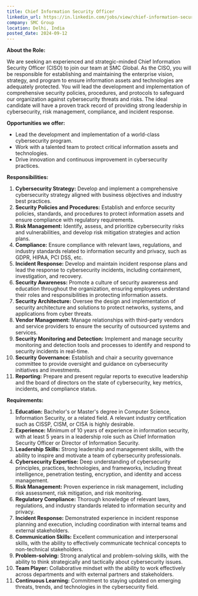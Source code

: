 ```yaml
---
title: Chief Information Security Officer
linkedin_url: https://in.linkedin.com/jobs/view/chief-information-security-officer-at-smc-group-4022800228?position=41&pageNum=0&refId=gJqWHyXETNgRlR3Acu0MJQ%3D%3D&trackingId=Y8DZ%2BDxsikXrZRZG5vwmZg%3D%3D
company: SMC Group
location: Delhi, India
posted_date: 2024-09-12
---
```


<div class="description__text description__text--rich">
<section class="show-more-less-html" data-max-lines="5">
<div class="show-more-less-html__markup show-more-less-html__markup--clamp-after-5 relative overflow-hidden">
<p><strong>About the Role:</strong></p><p>We are seeking an experienced and strategic-minded Chief Information Security Officer (CISO) to join our team at SMC Global. As the CISO, you will be responsible for establishing and maintaining the enterprise vision, strategy, and program to ensure information assets and technologies are adequately protected. You will lead the development and implementation of comprehensive security policies, procedures, and protocols to safeguard our organization against cybersecurity threats and risks. The ideal candidate will have a proven track record of providing strong leadership in cybersecurity, risk management, compliance, and incident response.</p><p><strong>Opportunities we offer:</strong></p><ul><li>Lead the development and implementation of a world-class cybersecurity program.</li><li>Work with a talented team to protect critical information assets and technologies.</li><li>Drive innovation and continuous improvement in cybersecurity practices.</li></ul><p><strong>Responsibilities:</strong></p><ol><li><strong>Cybersecurity Strategy:</strong> Develop and implement a comprehensive cybersecurity strategy aligned with business objectives and industry best practices.</li><li><strong>Security Policies and Procedures:</strong> Establish and enforce security policies, standards, and procedures to protect information assets and ensure compliance with regulatory requirements.</li><li><strong>Risk Management:</strong> Identify, assess, and prioritize cybersecurity risks and vulnerabilities, and develop risk mitigation strategies and action plans.</li><li><strong>Compliance:</strong> Ensure compliance with relevant laws, regulations, and industry standards related to information security and privacy, such as GDPR, HIPAA, PCI DSS, etc.</li><li><strong>Incident Response:</strong> Develop and maintain incident response plans and lead the response to cybersecurity incidents, including containment, investigation, and recovery.</li><li><strong>Security Awareness:</strong> Promote a culture of security awareness and education throughout the organization, ensuring employees understand their roles and responsibilities in protecting information assets.</li><li><strong>Security Architecture:</strong> Oversee the design and implementation of security architecture and solutions to protect networks, systems, and applications from cyber threats.</li><li><strong>Vendor Management:</strong> Manage relationships with third-party vendors and service providers to ensure the security of outsourced systems and services.</li><li><strong>Security Monitoring and Detection:</strong> Implement and manage security monitoring and detection tools and processes to identify and respond to security incidents in real-time.</li><li><strong>Security Governance:</strong> Establish and chair a security governance committee to provide oversight and guidance on cybersecurity initiatives and investments.</li><li><strong>Reporting:</strong> Prepare and present regular reports to executive leadership and the board of directors on the state of cybersecurity, key metrics, incidents, and compliance status.</li></ol><p><strong>Requirements:</strong></p><ol><li><strong>Education:</strong> Bachelor's or Master's degree in Computer Science, Information Security, or a related field. A relevant industry certification such as CISSP, CISM, or CISA is highly desirable.</li><li><strong>Experience:</strong> Minimum of 10 years of experience in information security, with at least 5 years in a leadership role such as Chief Information Security Officer or Director of Information Security.</li><li><strong>Leadership Skills:</strong> Strong leadership and management skills, with the ability to inspire and motivate a team of cybersecurity professionals.</li><li><strong>Cybersecurity Expertise:</strong> Deep understanding of cybersecurity principles, practices, technologies, and frameworks, including threat intelligence, penetration testing, encryption, and identity and access management.</li><li><strong>Risk Management:</strong> Proven experience in risk management, including risk assessment, risk mitigation, and risk monitoring.</li><li><strong>Regulatory Compliance:</strong> Thorough knowledge of relevant laws, regulations, and industry standards related to information security and privacy.</li><li><strong>Incident Response:</strong> Demonstrated experience in incident response planning and execution, including coordination with internal teams and external stakeholders.</li><li><strong>Communication Skills:</strong> Excellent communication and interpersonal skills, with the ability to effectively communicate technical concepts to non-technical stakeholders.</li><li><strong>Problem-solving:</strong> Strong analytical and problem-solving skills, with the ability to think strategically and tactically about cybersecurity issues.</li><li><strong>Team Player:</strong> Collaborative mindset with the ability to work effectively across departments and with external partners and stakeholders.</li><li><strong>Continuous Learning:</strong> Commitment to staying updated on emerging threats, trends, and technologies in the cybersecurity field.</li></ol><p></p>
</div>


<!-- --> </section>
</div>